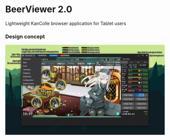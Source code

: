 # BeerViewer 2.0
Lightweight KanColle browser application for Tablet users

### Design concept
![Design concept](https://github.com/WolfgangKurz/BeerViewer/blob/v2.0/Resources/Concept.png)
